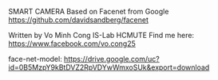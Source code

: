 SMART CAMERA
Based on Facenet from Google
    https://github.com/davidsandberg/facenet

Written by Vo Minh Cong
            IS-Lab
            HCMUTE 
Find me here: https://www.facebook.com/vo.cong25

face-net-model: https://drive.google.com/uc?id=0B5MzpY9kBtDVZ2RpVDYwWmxoSUk&export=download
